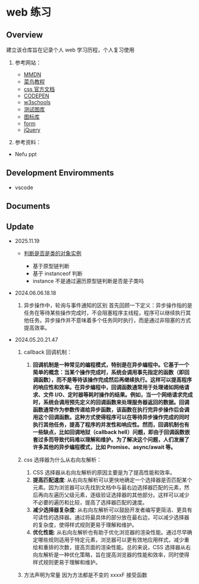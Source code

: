 # web 练习

## Overview

建立该仓库旨在记录个人 web 学习历程，个人复习使用

1. 参考网站：

   - [MMDN](https://developer.mozilla.org/zh-CN/)
   - [菜鸟教程](https://www.runoob.com/)
   - [css 官方文档](https://www.w3.org/Style/CSS/)
   - [CODEPEN](https://codepen.io/)
   - [w3schools](https://www.w3schools.com/)
   - [测试图库](https://picsum.photos/)
   - [图标库](https://www.wp2.cn/material_icons/)
   - [form](https://v4.bootcss.com/docs/components/forms/)
   - [jQuery](http://api.jquery.com/)

2. 参考资料：

- Nefu ppt

## Development Enviromments

- vscode

## Documents

## Update

- 2025.11.19

  - [判断是否是类的对象实例](https://leetcode.cn/problems/check-if-object-instance-of-class/)

    - 基于原型链判断
    - 基于 instanceof 判断
    - instance 不是通过遍历原型链判断是否是子类吗

- 2024.06.06.18.18

  1. 异步操作中，轮询与事件通知的区别
     首先回顾一下定义：异步操作指的是任务在等待某些操作完成时，不会阻塞程序主线程，程序可以继续执行其他任务。异步操作并不意味着多个任务同时执行，而是通过非阻塞的方式提高效率。

- 2024.05.20.21.47

  1. callback 回调机制：

     1. **回调机制是一种常见的编程模式，特别是在异步编程中。它基于一个简单的概念：当某个操作完成时，系统会调用事先指定的函数（即回调函数），而不是等待该操作完成然后再继续执行。这样可以提高程序的响应性和效率。在异步编程中，回调函数通常用于处理诸如网络请求、文件 I/O、定时器等耗时操作的结果。例如，当一个网络请求完成时，系统会调用预先定义的回调函数来处理服务器返回的数据。回调函数通常作为参数传递给异步函数，该函数在执行完异步操作后会调用这个回调函数。这种方式使得程序可以在等待异步操作完成的同时执行其他任务，提高了程序的并发性和响应性。然而，回调机制也有一些缺点，比如回调地狱（callback hell）问题，即由于回调函数嵌套过多而导致代码难以理解和维护。为了解决这个问题，人们发展了许多其他的异步编程模式，比如 Promise、async/await 等。**

  2. css 选择器为什么从右向左解析：

     1. CSS 选择器从右向左解析的原因主要是为了提高性能和效率。
     2. **提高匹配速度**: 从右向左解析可以更快地确定一个选择器是否匹配某个元素。因为浏览器可以先找到文档中与最右边选择器匹配的元素，然后再向左遍历父级元素，逐级验证选择器的其他部分。这样可以减少不必要的遍历和比较，提高了选择器匹配的速度。
     3. **减少选择器复杂度**: 从右向左解析可以鼓励开发者编写更简洁、更具有可读性的选择器。通过将最具体的部分放在最右边，可以减少选择器的复杂度，使得样式规则更易于理解和维护。
     4. **优化性能**: 从右向左解析也有助于优化浏览器的渲染性能。通过尽早确定哪些规则适用于特定元素，浏览器可以更有效地应用样式，减少重绘和重排的次数，提高页面的渲染性能。总的来说，CSS 选择器从右向左解析是一种优化策略，旨在提高浏览器的性能和效率，同时使得样式规则更易于理解和维护。

  3. 方法声明为常量 因为方法都是不变的 xxxxF 接受函数
